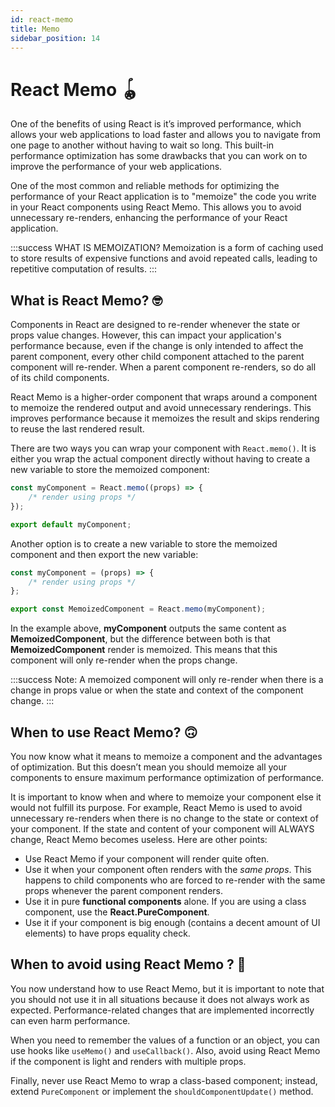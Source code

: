 ```yaml
---
id: react-memo
title: Memo
sidebar_position: 14
---
```


# React Memo 🪀

One of the benefits of using React is it’s improved performance, which allows your web applications to load faster and allows you to navigate from one page to another without having to wait so long. This built-in performance optimization has some drawbacks that you can work on to improve the performance of your web applications.

One of the most common and reliable methods for optimizing the performance of your React application is to "memoize" the code you write in your React components using React Memo. This allows you to avoid unnecessary re-renders, enhancing the performance of your React application.

:::success WHAT IS MEMOIZATION? 
Memoization is a form of caching used to store results of expensive functions and avoid repeated calls, leading to repetitive computation of results.
:::

## What is React Memo? 🤓

Components in React are designed to re-render whenever the state or props value changes. However, this can impact your application's performance because, even if the change is only intended to affect the parent component, every other child component attached to the parent component will re-render. When a parent component re-renders, so do all of its child components.

React Memo is a higher-order component that wraps around a component to memoize the rendered output and avoid unnecessary renderings. This improves performance because it memoizes the result and skips rendering to reuse the last rendered result.

There are two ways you can wrap your component with ```React.memo()```. It is either you wrap the actual component directly without having to create a new variable to store the memoized component:

```jsx
const myComponent = React.memo((props) => {
    /* render using props */
});

export default myComponent;
```

Another option is to create a new variable to store the memoized component and then export the new variable:

```jsx
const myComponent = (props) => {
    /* render using props */
};

export const MemoizedComponent = React.memo(myComponent);
```

In the example above, **myComponent** outputs the same content as **MemoizedComponent**, but the difference between both is that **MemoizedComponent** render is memoized. This means that this component will only re-render when the props change.

:::success Note:
A memoized component will only re-render when there is a change in props value or when the state and context of the component change.
:::

## When to use React Memo? 🙃
You now know what it means to memoize a component and the advantages of optimization. But this doesn’t mean you should memoize all your components to ensure maximum performance optimization of performance.

It is important to know when and where to memoize your component else it would not fulfill its purpose. For example, React Memo is used to avoid unnecessary re-renders when there is no change to the state or context of your component. If the state and content of your component will ALWAYS change, React Memo becomes useless. Here are other points:

- Use React Memo if your component will render quite often.
- Use it when your component often renders with the *same props*. This happens to child components who are forced to re-render with the same props whenever the parent component renders.
- Use it in pure **functional components** alone. If you are using a class component, use the **React.PureComponent**.
- Use it if your component is big enough (contains a decent amount of UI elements) to have props equality check.


## When to avoid using React Memo ? 🙂
You now understand how to use React Memo, but it is important to note that you should not use it in all situations because it does not always work as expected. Performance-related changes that are implemented incorrectly can even harm performance.

When you need to remember the values of a function or an object, you can use hooks like ```useMemo()``` and ```useCallback()```. Also, avoid using React Memo if the component is light and renders with multiple props.

Finally, never use React Memo to wrap a class-based component; instead, extend ```PureComponent``` or implement the ```shouldComponentUpdate()``` method.